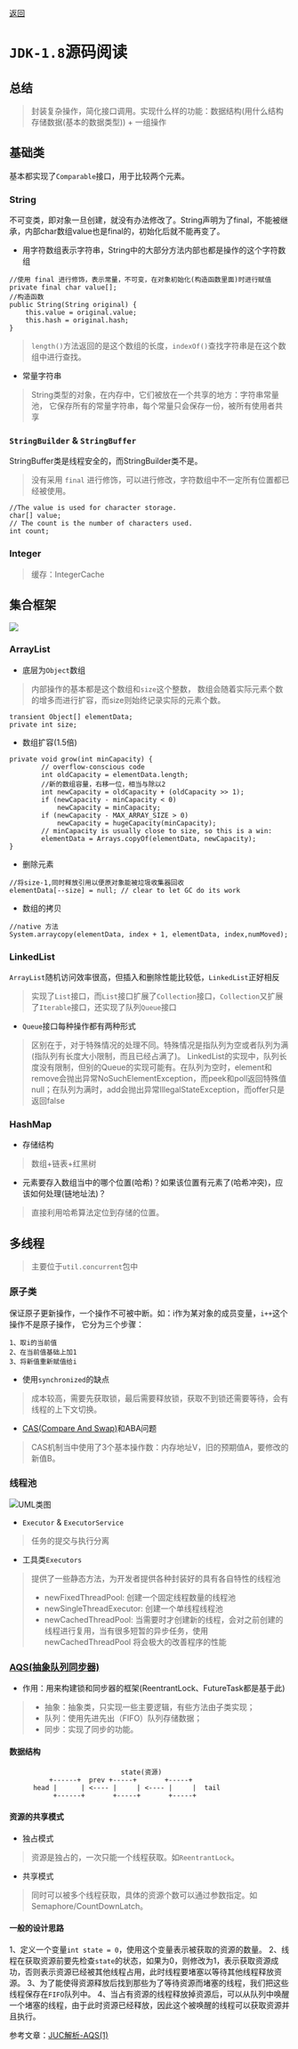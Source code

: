 [返回](/notes/后端/源码阅读.md)

# `JDK-1.8`源码阅读
## 总结
> 封装复杂操作，简化接口调用。实现什么样的功能：数据结构(用什么结构存储数据(基本的数据类型)) + 一组操作
## 基础类
基本都实现了`Comparable`接口，用于比较两个元素。
### String
不可变类，即对象一旦创建，就没有办法修改了。String声明为了final，不能被继承，内部char数组value也是final的，初始化后就不能再变了。
- 用字符数组表示字符串，String中的大部分方法内部也都是操作的这个字符数组
```text
//使用 final 进行修饰，表示常量，不可变，在对象初始化(构造函数里面)时进行赋值
private final char value[];
//构造函数
public String(String original) {
    this.value = original.value;
    this.hash = original.hash;
}
```
> `length()`方法返回的是这个数组的长度，`indexOf()`查找字符串是在这个数组中进行查找。
- 常量字符串
> String类型的对象，在内存中，它们被放在一个共享的地方：字符串常量池，
它保存所有的常量字符串，每个常量只会保存一份，被所有使用者共享
### `StringBuilder` & `StringBuffer`
StringBuffer类是线程安全的，而StringBuilder类不是。
> 没有采用 `final` 进行修饰，可以进行修改，字符数组中不一定所有位置都已经被使用。
```text
//The value is used for character storage.
char[] value;
// The count is the number of characters used.
int count;
```
### Integer
> 缓存：IntegerCache
## 集合框架
<img src="https://p6-juejin.byteimg.com/tos-cn-i-k3u1fbpfcp/d20706cc84b7421daa747c1566bde4a5~tplv-k3u1fbpfcp-watermark.image">

### ArrayList
- 底层为`Object`数组
> 内部操作的基本都是这个数组和`size`这个整数，
数组会随着实际元素个数的增多而进行扩容，而size则始终记录实际的元素个数。
```test
transient Object[] elementData; 
private int size;
```
- 数组扩容(1.5倍)
```text
private void grow(int minCapacity) {
        // overflow-conscious code
        int oldCapacity = elementData.length;
        //新的数组容量，右移一位，相当与除以2
        int newCapacity = oldCapacity + (oldCapacity >> 1);
        if (newCapacity - minCapacity < 0)
            newCapacity = minCapacity;
        if (newCapacity - MAX_ARRAY_SIZE > 0)
            newCapacity = hugeCapacity(minCapacity);
        // minCapacity is usually close to size, so this is a win:
        elementData = Arrays.copyOf(elementData, newCapacity);
}
```
- 删除元素
```text
//将size-1,同时释放引用以便原对象能被垃圾收集器回收
elementData[--size] = null; // clear to let GC do its work
```
- 数组的拷贝
```text
//native 方法
System.arraycopy(elementData, index + 1, elementData, index,numMoved);
```
### LinkedList
`ArrayList`随机访问效率很高，但插入和删除性能比较低，`LinkedList`正好相反
> 实现了`List`接口，而`List`接口扩展了`Collection`接口，`Collection`又扩展了`Iterable`接口，还实现了队列`Queue`接口
- `Queue`接口每种操作都有两种形式
> 区别在于，对于特殊情况的处理不同。特殊情况是指队列为空或者队列为满(指队列有长度大小限制，而且已经占满了)。
LinkedList的实现中，队列长度没有限制，但别的Queue的实现可能有。在队列为空时，element和remove会抛出异常NoSuchElementException，而peek和poll返回特殊值null；在队列为满时，add会抛出异常IllegalStateException，而offer只是返回false
### HashMap
- 存储结构
> 数组+链表+红黑树
- 元素要存入数组当中的哪个位置(哈希)？如果该位置有元素了(哈希冲突)，应该如何处理(链地址法)？
> 直接利用哈希算法定位到存储的位置。
## 多线程
> 主要位于`util.concurrent`包中
### 原子类
保证原子更新操作，一个操作不可被中断。如：i作为某对象的成员变量，`i++`这个操作不是原子操作，
它分为三个步骤：
```text
1、取i的当前值
2、在当前值基础上加1
3、将新值重新赋值给i
```
- 使用`synchronized`的缺点
> 成本较高，需要先获取锁，最后需要释放锁，获取不到锁还需要等待，会有线程的上下文切换。
- [CAS(Compare And Swap)](https://www.jianshu.com/p/ae25eb3cfb5d)和ABA问题
> CAS机制当中使用了3个基本操作数：内存地址V，旧的预期值A，要修改的新值B。
### 线程池
![UML类图](https://i.bmp.ovh/imgs/2022/01/8e5743583c4ddeff.png)
- `Executor` & `ExecutorService`
> 任务的提交与执行分离
- 工具类`Executors`
> 提供了一些静态方法，为开发者提供各种封装好的具有各自特性的线程池
> - newFixedThreadPool: 创建一个固定线程数量的线程池
> - newSingleThreadExecutor: 创建一个单线程线程池
> - newCachedThreadPool: 当需要时才创建新的线程，会对之前创建的线程进行复用，当有很多短暂的异步任务，使用 newCachedThreadPool 将会极大的改善程序的性能

### [AQS(抽象队列同步器)](http://concurrent.redspider.group/article/02/11.html)
- 作用：用来构建锁和同步器的框架(ReentrantLock、FutureTask都是基于此)
> * 抽象：抽象类，只实现一些主要逻辑，有些方法由子类实现；
> * 队列：使用先进先出（FIFO）队列存储数据；
> * 同步：实现了同步的功能。
#### 数据结构
```
                            state(资源)
          +------+  prev +-----+       +-----+
      head |      | <---- |     | <---- |     |  tail
           +------+       +-----+       +-----+
```
#### 资源的共享模式
- 独占模式
> 资源是独占的，一次只能一个线程获取。如`ReentrantLock`。
- 共享模式
> 同时可以被多个线程获取，具体的资源个数可以通过参数指定。如Semaphore/CountDownLatch。
#### 一般的设计思路
1、定义一个变量`int state = 0`，使用这个变量表示被获取的资源的数量。
2、线程在获取资源前要先检查`state`的状态，如果为0，则修改为1，表示获取资源成功，否则表示资源已经被其他线程占用，此时线程要堵塞以等待其他线程释放资源。
3、为了能使得资源释放后找到那些为了等待资源而堵塞的线程，我们把这些线程保存在`FIFO`队列中。
4、当占有资源的线程释放掉资源后，可以从队列中唤醒一个堵塞的线程，由于此时资源已经释放，因此这个被唤醒的线程可以获取资源并且执行。

参考文章：[JUC解析-AQS(1)](https://juejin.cn/post/6844903583234654221)

